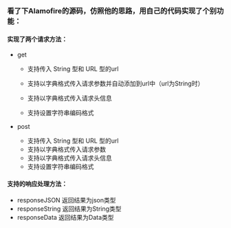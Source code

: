 ### 看了下Alamofire的源码，仿照他的思路，用自己的代码实现了个别功能：

#### 实现了两个请求方法：

* get

  - 支持传入 String 型和 URL 型的url

  - 支持以字典格式传入请求参数并自动添加到url中（url为String时）
  - 支持以字典格式传入请求头信息
  - 支持设置字符串编码格式

* post

  - 支持传入 String 型和 URL 型的url
  - 支持以字典格式传入请求参数
  - 支持以字典格式传入请求头信息
  - 支持设置字符串编码格式

#### 支持的响应处理方法：

* responseJSON  返回结果为json类型
* responseString  返回结果为String类型
* responseData  返回结果为Data类型